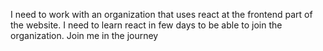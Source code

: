 I need to work with an organization that uses react at the frontend part of the website. I need to learn react in few days to be able to join the organization. Join me in the journey
